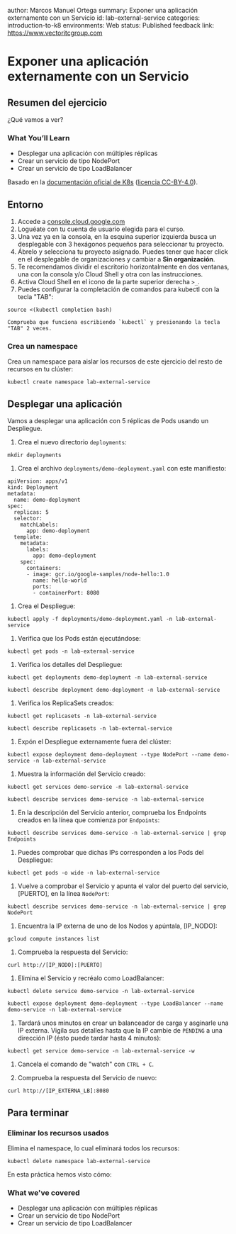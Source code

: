 author: Marcos Manuel Ortega
summary: Exponer una aplicación externamente con un Servicio
id: lab-external-service
categories: introduction-to-k8
environments: Web
status: Published
feedback link: https://www.vectoritcgroup.com

# Exponer una aplicación externamente con un Servicio

## Resumen del ejercicio

¿Qué vamos a ver?

### What You’ll Learn 
- Desplegar una aplicación con múltiples réplicas
- Crear un servicio de tipo NodePort
- Crear un servicio de tipo LoadBalancer

Basado en la [documentación oficial de K8s](https://kubernetes.io/docs/tasks) ([licencia CC-BY-4.0](https://github.com/kubernetes/website/blob/master/LICENSE)).

## Entorno
1. Accede a [console.cloud.google.com](https://console.cloud.google.com)
2. Loguéate con tu cuenta de usuario elegida para el curso.
3. Una vez ya en la consola, en la esquina superior izquierda busca un desplegable con 3 hexágonos pequeños para seleccionar tu proyecto.
4. Ábrelo y selecciona tu proyecto asignado. Puedes tener que hacer click en el desplegable de organizaciones y cambiar a **Sin organización**.
5. Te recomendamos dividir el escritorio horizontalmente en dos ventanas, una con la consola y/o Cloud Shell y otra con las instrucciones.
6. Activa Cloud Shell en el icono de la parte superior derecha `>_`.
7. Puedes configurar la completación de comandos para kubectl con la tecla "TAB":
```
source <(kubectl completion bash)
```

    Comprueba que funciona escribiendo `kubectl` y presionando la tecla "TAB" 2 veces.

### Crea un namespace
Crea un namespace para aislar los recursos de este ejercicio del resto de recursos en tu clúster:
```
kubectl create namespace lab-external-service
```

## Desplegar una aplicación
Vamos a desplegar una aplicación con 5 réplicas de Pods usando un Despliegue.

1. Crea el nuevo directorio `deployments`:
```
mkdir deployments
```

1. Crea el archivo `deployments/demo-deployment.yaml` con este manifiesto:
```
apiVersion: apps/v1
kind: Deployment
metadata:
  name: demo-deployment
spec:
  replicas: 5
  selector:
    matchLabels:
      app: demo-deployment
  template:
    metadata:
      labels:
        app: demo-deployment
    spec:
      containers:
      - image: gcr.io/google-samples/node-hello:1.0
        name: hello-world
        ports:
        - containerPort: 8080
```

1. Crea el Despliegue:
```
kubectl apply -f deployments/demo-deployment.yaml -n lab-external-service
```

1. Verifica que los Pods están ejecutándose:
```
kubectl get pods -n lab-external-service
```

1. Verifica los detalles del Despliegue:
```
kubectl get deployments demo-deployment -n lab-external-service

kubectl describe deployment demo-deployment -n lab-external-service
```

1. Verifica los ReplicaSets creados:
```
kubectl get replicasets -n lab-external-service

kubectl describe replicasets -n lab-external-service
```

1. Expón el Despliegue externamente fuera del clúster:
```
kubectl expose deployment demo-deployment --type NodePort --name demo-service -n lab-external-service
```

1. Muestra la información del Servicio creado:
```
kubectl get services demo-service -n lab-external-service

kubectl describe services demo-service -n lab-external-service
```

1. En la descripción del Servicio anterior, comprueba los Endpoints creados en la línea que comienza por `Endpoints`:
```
kubectl describe services demo-service -n lab-external-service | grep Endpoints
```

1. Puedes comprobar que dichas IPs corresponden a los Pods del Despliegue:
```
kubectl get pods -o wide -n lab-external-service
```

1. Vuelve a comprobar el Servicio y apunta el valor del puerto del servicio, [PUERTO], en la línea `NodePort`:
``` 
kubectl describe services demo-service -n lab-external-service | grep NodePort
```

1. Encuentra la IP externa de uno de los Nodos y apúntala, [IP_NODO]:
```
gcloud compute instances list
```

1. Comprueba la respuesta del Servicio:
```
curl http://[IP_NODO]:[PUERTO]
```

1. Elimina el Servicio y recréalo como LoadBalancer:
```
kubectl delete service demo-service -n lab-external-service

kubectl expose deployment demo-deployment --type LoadBalancer --name demo-service -n lab-external-service
```

1. Tardará unos minutos en crear un balanceador de carga y asginarle una IP externa. Vigila sus detalles hasta que la IP cambie de `PENDING` a una dirección IP (ésto puede tardar hasta 4 minutos):
```
kubectl get service demo-service -n lab-external-service -w
```

1. Cancela el comando de "watch" con `CTRL + C`.

1. Comprueba la respuesta del Servicio de nuevo:
```
curl http://[IP_EXTERNA_LB]:8080
```

## Para terminar

### Eliminar los recursos usados
Elimina el namespace, lo cual eliminará todos los recursos:
```
kubectl delete namespace lab-external-service
```

En esta práctica hemos visto cómo:

### What we've covered
- Desplegar una aplicación con múltiples réplicas
- Crear un servicio de tipo NodePort
- Crear un servicio de tipo LoadBalancer